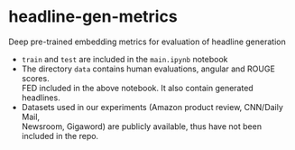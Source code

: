 # headline-gen-metrics
Deep pre-trained embedding metrics for evaluation of headline generation


* ``train`` and `test` are included in the `main.ipynb` notebook
* The directory `data` contains human evaluations, angular and ROUGE scores.   
FED included in the above notebook. It also contain generated headlines.
* Datasets used in our experiments (Amazon product review, CNN/Daily Mail,   
Newsroom, Gigaword) are publicly available, thus have not been included in the repo.
